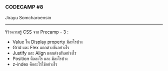 ### CODECAMP #8
Jirayu Somcharoensin    
___
รีวิวความรู้ CSS จาก Precamp - 3  : 
* Value ใน Display property มีอะไรบ้าง
* Grid และ Flex แตกต่างกันอย่างไร
* Justify และ Align แตกต่างกันอย่างไร
* Position คืออะไร และ มีอะไรบ้าง
* z-index คืออะไรใช้อย่างไร
